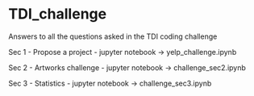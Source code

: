 # TDI_challenge
Answers to all the questions asked in the TDI coding challenge

Sec 1 - Propose a project - jupyter notebook -> yelp_challenge.ipynb


Sec 2 - Artworks challenge - jupyter notebook -> challenge_sec2.ipynb


Sec 3 - Statistics - jupyter notebook -> challenge_sec3.ipynb
